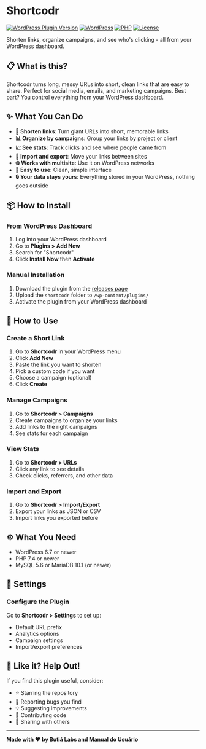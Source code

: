 # Shortcodr

[![WordPress Plugin Version](https://img.shields.io/badge/version-1.0.0-blue.svg)](https://github.com/manualdousuario/shortcodr/)
[![WordPress](https://img.shields.io/badge/wordpress-6.7+-blue.svg)](https://wordpress.org/)
[![PHP](https://img.shields.io/badge/php-7.4+-purple.svg)](https://php.net/)
[![License](https://img.shields.io/badge/license-GPL%20v2-red.svg)](https://www.gnu.org/licenses/gpl-2.0.html)

Shorten links, organize campaigns, and see who's clicking - all from your WordPress dashboard.

## 📋 What is this?

Shortcodr turns long, messy URLs into short, clean links that are easy to share. Perfect for social media, emails, and marketing campaigns. Best part? You control everything from your WordPress dashboard.

## ✨ What You Can Do

- **🔗 Shorten links**: Turn giant URLs into short, memorable links
- **📊 Organize by campaigns**: Group your links by project or client
- **📈 See stats**: Track clicks and see where people came from
- **💾 Import and export**: Move your links between sites
- **🌐 Works with multisite**: Use it on WordPress networks
- **🎨 Easy to use**: Clean, simple interface
- **🔒 Your data stays yours**: Everything stored in your WordPress, nothing goes outside

## 📦 How to Install

### From WordPress Dashboard

1. Log into your WordPress dashboard
2. Go to **Plugins > Add New**
3. Search for "Shortcodr"
4. Click **Install Now** then **Activate**

### Manual Installation

1. Download the plugin from the [releases page](https://github.com/manualdousuario/shortcodr/releases)
2. Upload the `shortcodr` folder to `/wp-content/plugins/`
3. Activate the plugin from your WordPress dashboard

## 🚀 How to Use

### Create a Short Link

1. Go to **Shortcodr** in your WordPress menu
2. Click **Add New**
3. Paste the link you want to shorten
4. Pick a custom code if you want
5. Choose a campaign (optional)
6. Click **Create**

### Manage Campaigns

1. Go to **Shortcodr > Campaigns**
2. Create campaigns to organize your links
3. Add links to the right campaigns
4. See stats for each campaign

### View Stats

1. Go to **Shortcodr > URLs**
2. Click any link to see details
3. Check clicks, referrers, and other data

### Import and Export

1. Go to **Shortcodr > Import/Export**
2. Export your links as JSON or CSV
3. Import links you exported before

## ⚙️ What You Need

- WordPress 6.7 or newer
- PHP 7.4 or newer
- MySQL 5.6 or MariaDB 10.1 (or newer)

## 🔧 Settings

### Configure the Plugin

Go to **Shortcodr > Settings** to set up:

- Default URL prefix
- Analytics options
- Campaign settings
- Import/export preferences

## 🌟 Like it? Help Out!

If you find this plugin useful, consider:

- ⭐ Starring the repository
- 🐛 Reporting bugs you find
- 💡 Suggesting improvements
- 🤝 Contributing code
- 📢 Sharing with others

---

**Made with ❤️ by Butiá Labs and Manual do Usuário**